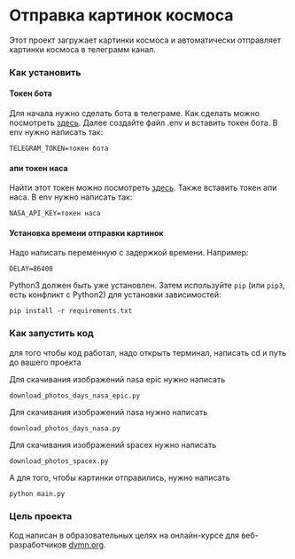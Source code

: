 # Отправка картинок космоса

Этот проект загружает картинки космоса и автоматически отправляет картинки космоса в телеграмм канал.

### Как установить

#### Токен бота
Для начала нужно сделать бота в телеграме. Как сделать можно посмотреть [здесь](https://way23.ru/регистрация-бота-в-telegram.html). 
Далее создайте файл .env и вставить токен бота. 
В env нужно написать так:
```
TELEGRAM_TOKEN=токен бота
```

#### апи токен наса
Найти этот токен можно посмотреть [здесь](https://api.nasa.gov/). Также вставить токен апи наса.
В env нужно написать так:
```
NASA_API_KEY=токен наса
```

#### Установка времени отправки картинок
Надо написать переменную с задержкой времени.
Например:
```
DELAY=86400
```

Python3 должен быть уже установлен. 
Затем используйте `pip` (или `pip3`, есть конфликт с Python2) для установки зависимостей:
```
pip install -r requirements.txt
```

### Как запустить код

для того чтобы код работал, надо открыть терминал, написать cd и путь до вашего проекта

Для скачивания изображений nasa epic нужно написать

```
download_photos_days_nasa_epic.py
```

Для скачивания изображений nasa нужно написать

```
download_photos_days_nasa.py
```

Для скачивания изображений spacex нужно написать
```
download_photos_spacex.py
```

А для того, чтобы картинки отправились, нужно написать
```
python main.py
```

### Цель проекта

Код написан в образовательных целях на онлайн-курсе для веб-разработчиков [dvmn.org](https://dvmn.org/).
